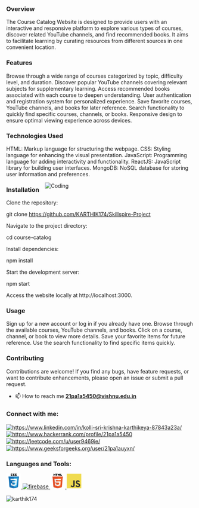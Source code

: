 
<h3>
<b>Overview</b></h3>
<p>
The Course Catalog Website is designed to provide users with an interactive and responsive platform to explore various types of courses, discover related YouTube channels, and find recommended books. It aims to facilitate learning by curating resources from different sources in one convenient location.</p>

<h3><b>Features</b></h3>
<p>
Browse through a wide range of courses categorized by topic, difficulty level, and duration.
Discover popular YouTube channels covering relevant subjects for supplementary learning.
Access recommended books associated with each course to deepen understanding.
User authentication and registration system for personalized experience.
Save favorite courses, YouTube channels, and books for later reference.
Search functionality to quickly find specific courses, channels, or books.
Responsive design to ensure optimal viewing experience across devices.
</p>
<h3><b>Technologies Used</b></h3>
<p>
HTML: Markup language for structuring the webpage.
CSS: Styling language for enhancing the visual presentation.
JavaScript: Programming language for adding interactivity and functionality.
ReactJS: JavaScript library for building user interfaces.
MongoDB: NoSQL database for storing user information and preferences.</p>

<image align='right' alt='Coding' width='400' src="https://cdn.dribbble.com/users/1162077/screenshots/3848914/programmer.gif">
<h3><b>Installation</b></h3>
Clone the repository:

git clone https://github.com/KARTHIK174/Skillspire-Project

Navigate to the project directory:

cd course-catalog

Install dependencies:

npm install

Start the development server:

npm start

Access the website locally at http://localhost:3000.</p>

<h3><b>Usage</b></h3>
<p>Sign up for a new account or log in if you already have one.
Browse through the available courses, YouTube channels, and books.
Click on a course, channel, or book to view more details.
Save your favorite items for future reference.
Use the search functionality to find specific items quickly.</p>
<p>
<h3><b>Contributing</b></h3>
Contributions are welcome! If you find any bugs, have feature requests, or want to contribute enhancements, please open an issue or submit a pull request.</p>

- 📫 How to reach me **21pa1a5450@vishnu.edu.in**
<h3 align="left">Connect with me:</h3>
<p align="left">
<a href="https://linkedin.com/in/https://www.linkedin.com/in/kolli-sri-krishna-karthikeya-87843a23a/" target="blank"><img align="center" src="https://raw.githubusercontent.com/rahuldkjain/github-profile-readme-generator/master/src/images/icons/Social/linked-in-alt.svg" alt="https://www.linkedin.com/in/kolli-sri-krishna-karthikeya-87843a23a/" height="30" width="40" /></a>
<a href="https://www.hackerrank.com/https://www.hackerrank.com/profile/21pa1a5450" target="blank"><img align="center" src="https://raw.githubusercontent.com/rahuldkjain/github-profile-readme-generator/master/src/images/icons/Social/hackerrank.svg" alt="https://www.hackerrank.com/profile/21pa1a5450" height="30" width="40" /></a>
<a href="https://www.leetcode.com/https://leetcode.com/u/user9469ie/" target="blank"><img align="center" src="https://raw.githubusercontent.com/rahuldkjain/github-profile-readme-generator/master/src/images/icons/Social/leet-code.svg" alt="https://leetcode.com/u/user9469ie/" height="30" width="40" /></a>
<a href="https://auth.geeksforgeeks.org/user/https://www.geeksforgeeks.org/user/21pa1auyxn/" target="blank"><img align="center" src="https://raw.githubusercontent.com/rahuldkjain/github-profile-readme-generator/master/src/images/icons/Social/geeks-for-geeks.svg" alt="https://www.geeksforgeeks.org/user/21pa1auyxn/" height="30" width="40" /></a>
</p>

<h3 align="left">Languages and Tools:</h3>
<p align="left"> <a href="https://www.w3schools.com/css/" target="_blank" rel="noreferrer"> <img src="https://raw.githubusercontent.com/devicons/devicon/master/icons/css3/css3-original-wordmark.svg" alt="css3" width="40" height="40"/> </a> <a href="https://firebase.google.com/" target="_blank" rel="noreferrer"> <img src="https://www.vectorlogo.zone/logos/firebase/firebase-icon.svg" alt="firebase" width="40" height="40"/> </a> <a href="https://www.w3.org/html/" target="_blank" rel="noreferrer"> <img src="https://raw.githubusercontent.com/devicons/devicon/master/icons/html5/html5-original-wordmark.svg" alt="html5" width="40" height="40"/> </a> <a href="https://developer.mozilla.org/en-US/docs/Web/JavaScript" target="_blank" rel="noreferrer"> <img src="https://raw.githubusercontent.com/devicons/devicon/master/icons/javascript/javascript-original.svg" alt="javascript" width="40" height="40"/> </a> </p>

<p><img align="center" src="https://github-readme-stats.vercel.app/api/top-langs?username=karthik174&show_icons=true&locale=en&layout=compact" alt="karthik174" /></p>
